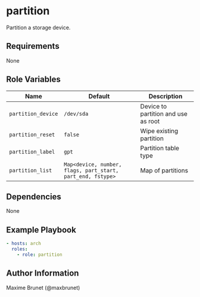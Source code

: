 # partition

Partition a storage device.

## Requirements

None

## Role Variables

| Name                  | Default    | Description                         |
| --------------------- | ---------- | ----------------------------------- |
| `partition_device`    | `/dev/sda` | Device to partition and use as root |
| `partition_reset`     | `false`    | Wipe existing partition             |
| `partition_label`     | `gpt`      | Partition table type                |
| `partition_list`      | `Map<device, number, flags, part_start, part_end, fstype>` | Map of partitions |

## Dependencies

None

## Example Playbook

```yaml
- hosts: arch
  roles:
    - role: partition 
```

## Author Information

Maxime Brunet (@maxbrunet)
